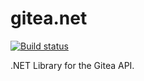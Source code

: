 # gitea.net
[![Build status](https://ci.appveyor.com/api/projects/status/3v0nee7ae2frb01x?svg=true)](https://ci.appveyor.com/project/MaiKeBing/gitea-net)

.NET Library for the Gitea API.
